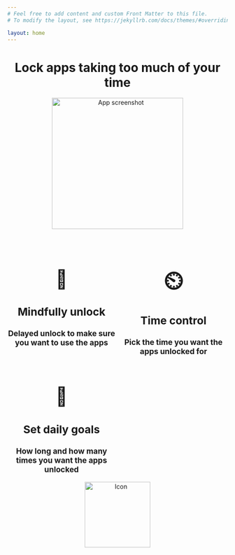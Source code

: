 ```yaml
---
# Feel free to add content and custom Front Matter to this file.
# To modify the layout, see https://jekyllrb.com/docs/themes/#overriding-theme-defaults

layout: home
---
```


<h1 style="text-align: center;">
Lock apps taking too much of your time
</h1>
<p style="text-align: center;">
    <img src="{{ '/assets/images/device.png' | relative_url }}" alt="App screenshot" width="300">
</p>
<h2 style="text-align: center;">
  <div style="display: grid; grid-template-columns: repeat(auto-fit, minmax(240px, 1fr)); gap: 8px;">
    <div style="flex: 1;">
      <h1>🧠</h1>
      <h3>Mindfully unlock</h3>
      <small>Delayed unlock to make sure you want to use the apps</small>
    </div>
    <div style="flex: 1;">
      <h1>⏲️</h1>
      <h3>Time control</h3>
      <small>Pick the time you want the apps unlocked for</small>
    </div>
    <div style="flex: 1;">
      <h1>🎯</h1>
      <h3>Set daily goals</h3>
      <small>How long and how many times you want the apps unlocked</small>
    </div>
  </div>
</h2>
<p style="text-align: center;">
    <a href="https://apps.apple.com/us/app/braneguard/id6742861941">
        <img src="{{ '/assets/images/appstore.svg' | relative_url }}" alt="Icon" width="150">
    </a>
<p>
